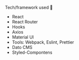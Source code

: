 Tech/framework used 🔧

- React
- React Router
- Hooks
- Axios
- Material UI
- Tools: Webpack, Eslint, Prettier
- Dato CMS
- Styled-Compontens
